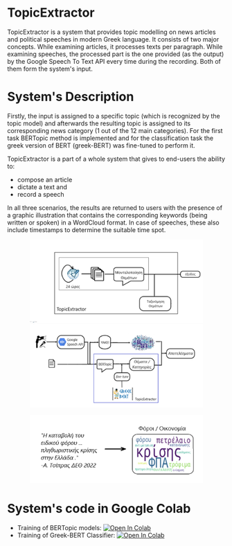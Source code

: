 # TopicExtractor

TopicExtractor is a system that provides topic modelling on news articles and political speeches in modern Greek language.
It consists of two major concepts. While examining articles, it processes texts per paragraph. While examining speeches, the processed part is the one provided (as the output) by the Google Speech To Text API every time during the recording. Both of them form the system's input. 

# System's Description

Firstly, the input is assigned to a specific topic (which is recognized by the topic model) and afterwards the resulting topic is assigned to its corresponding news category (1 out of the 12 main categories). For the first task BERTopic method is implemented and for the classification task the greek version of BERT (greek-BERT) was fine-tuned to perform it.

TopicExtractor is a part of a whole system that gives to end-users the ability to:
* compose an article
* dictate a text and
* record a speech

In all three scenarios, the results are returned to users with the presence of a graphic illustration that contains the corresponding keywords (being written or spoken) in a WordCloud format. In case of speeches, these also include timestamps to determine the suitable time spot. 

<p float="left" align="center">
<img src="te.png" alt="te" width="400" />

<img src="sys.png" alt="sys" width="400" />
</p>

<p align="center">
<img src="wc.png" alt="wc" width="400"/>
</p>

# System's code in Google Colab

* Training of BERTopic models: [![Open In Colab](https://colab.research.google.com/assets/colab-badge.svg)](https://github.com/pankosmas/TopicExtractor/blob/main/BERTopic%20Topic%20Modelling.ipynb)
* Training of Greek-BERT Classifier: [![Open In Colab](https://colab.research.google.com/assets/colab-badge.svg)](https://github.com/pankosmas/TopicExtractor/blob/main/Greek-BERT%20Classification.ipynb)
